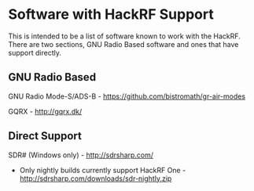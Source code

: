 # Software with HackRF Support
This is intended to be a list of software known to work with the HackRF. There are two sections, GNU Radio Based software and ones that have support directly.

## GNU Radio Based
GNU Radio Mode-S/ADS-B - https://github.com/bistromath/gr-air-modes

GQRX - http://gqrx.dk/

## Direct Support
SDR# (Windows only) - http://sdrsharp.com/
  * Only nightly builds currently support HackRF One - http://sdrsharp.com/downloads/sdr-nightly.zip